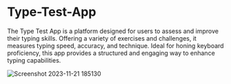 # Type-Test-App
 The Type Test App is a platform designed for users to assess and improve their typing skills. Offering a variety of exercises and challenges, it measures typing speed, accuracy, and technique. Ideal for honing keyboard proficiency, this app provides a structured and engaging way to enhance typing capabilities.

![Screenshot 2023-11-21 185130](https://github.com/AminEaabada/Type-Test-App/assets/121450473/fb643fea-e1e2-4fcf-8337-b9b74906d8f6)
